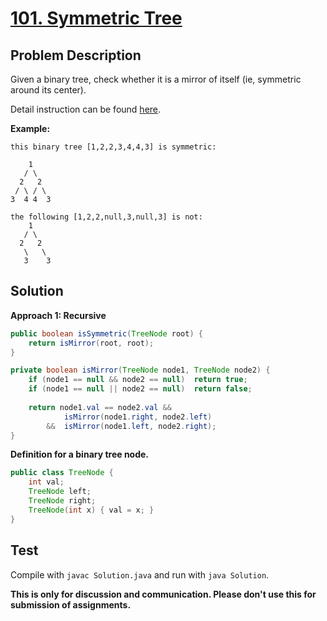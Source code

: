 # [101. Symmetric Tree][title]

## Problem Description

Given a binary tree, check whether it is a mirror of itself (ie, symmetric around its center).

Detail instruction can be found [here][title].

**Example:**

```
this binary tree [1,2,2,3,4,4,3] is symmetric:

    1
   / \
  2   2
 / \ / \
3  4 4  3

the following [1,2,2,null,3,null,3] is not:
    1
   / \
  2   2
   \   \
   3    3
```

## Solution

**Approach 1: Recursive**

```java
public boolean isSymmetric(TreeNode root) {
    return isMirror(root, root);
}

private boolean isMirror(TreeNode node1, TreeNode node2) {
    if (node1 == null && node2 == null)  return true;
    if (node1 == null || node2 == null)  return false;
    
    return node1.val == node2.val && 
            isMirror(node1.right, node2.left) 
        &&  isMirror(node1.left, node2.right);
}
```

**Definition for a binary tree node.**

```java
public class TreeNode {
    int val;
    TreeNode left;
    TreeNode right;
    TreeNode(int x) { val = x; }
}
```

## Test

Compile with `javac Solution.java` and run with `java Solution`.


**This is only for discussion and communication. Please don't use this for submission of assignments.**

[title]: https://leetcode.com/problems/symmetric-tree/